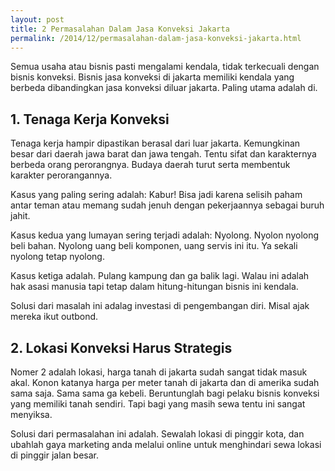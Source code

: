 ```yaml
---
layout: post
title: 2 Permasalahan Dalam Jasa Konveksi Jakarta
permalink: /2014/12/permasalahan-dalam-jasa-konveksi-jakarta.html
---
```

Semua usaha atau bisnis pasti mengalami kendala, tidak terkecuali dengan bisnis konveksi. Bisnis jasa konveksi di jakarta memiliki kendala yang berbeda dibandingkan jasa konveksi diluar jakarta. Paling utama adalah di.

## 1. Tenaga Kerja Konveksi
Tenaga kerja hampir dipastikan berasal dari luar jakarta. Kemungkinan besar dari daerah jawa barat dan jawa tengah. Tentu sifat dan karakternya berbeda orang perorangnya. Budaya daerah turut serta membentuk karakter perorangannya.

Kasus yang paling sering adalah:
Kabur! Bisa jadi karena selisih paham antar teman atau memang sudah jenuh dengan pekerjaannya sebagai buruh jahit.

Kasus kedua yang lumayan sering terjadi adalah: Nyolong. Nyolon nyolong beli bahan. Nyolong uang beli komponen, uang servis ini itu. Ya sekali nyolong tetap nyolong.

Kasus ketiga adalah. Pulang kampung dan ga balik lagi. Walau ini adalah hak asasi manusia tapi tetap dalam hitung-hitungan bisnis ini kendala.

Solusi dari masalah ini adalag investasi di pengembangan diri. Misal ajak mereka ikut outbond.

## 2. Lokasi Konveksi Harus Strategis
Nomer 2 adalah lokasi, harga tanah di jakarta sudah sangat tidak masuk akal. Konon katanya harga per meter tanah di jakarta dan di amerika sudah sama saja. Sama sama ga kebeli. Beruntunglah bagi pelaku bisnis konveksi yang memiliki tanah sendiri. Tapi bagi yang masih sewa tentu ini sangat menyiksa.

Solusi dari permasalahan ini adalah. Sewalah lokasi di pinggir kota, dan ubahlah gaya marketing anda melalui online untuk menghindari sewa lokasi di pinggir jalan besar.
